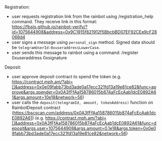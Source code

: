 Registration:

- user requests registration link from the rainbot using /registration_help command. They receive link in this format: https://fbslo.github.io/rainbot-verify/?id=1075644908&address=0x9C1915f821912f5BbcbBD07EF92CEe9cF28068d4
- user signs a message using `personal_sign` method. Signed data should be `telegramUserId-0xuseraddressLowerCase`.
- user sends this message to rainbot using a command: /register 0xuseraddress 0xsignature

Deposit:
- user approve deposit contract to spend the token (e.g. https://contract.mph.am/?abi=[]&address=0x0e09fabb73bd3ade0a17ecc321fd13a19e81ce82&func=approve&args.spender=0x0A3fFfAa158786015b874aFcEcAab1dcE0892A61&args.amount=10e18&network=56)
- user calls the `deposit(telegramId, amount, tokenAddress)` function on RainbotDeposit contract (https://bscscan.com/address/0x0A3fFfAa158786015b874aFcEcAab1dcE0892A61)
(e.g. https://contract.mph.am/?abi=[]&address=0x0A3fFfAa158786015b874aFcEcAab1dcE0892A61&func=deposit&args.user=1075644908&args.amount=0.1e18&args.token=0x0e09fabb73bd3ade0a17ecc321fd13a19e81ce82&network=56)
